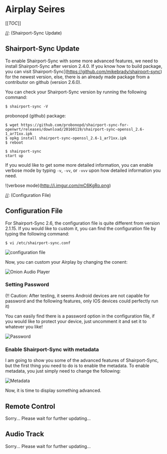 # Airplay Seires

[[_TOC_]]

[//]: (Shairport-Sync Update)

## Shairport-Sync Update

To enable Shairport-Sync with some more advanced features, we need to install Shairport-Sync after version 2.4.0. If you know how to build package, you can visit Shairport-Sync](https://github.com/mikebrady/shairport-sync) for the newest version, else, there is an already made package from a contributor on github (version 2.6.0).

You can check your Shairport-Sync version by running the following command:

```
$ shairport-sync -V
```

probonopd (github) package:

```
$ wget https://github.com/probonopd/shairport-sync-for-openwrt/releases/download/20160119/shairport-sync-openssl_2.6-1_ar71xx.ipk
$ opkg install shairport-sync-openssl_2.6-1_ar71xx.ipk
$ reboot
```

```
$ shairport-sync 
start up

```

If you would like to get some more detailed information, you can enable verbose mode by typing `-v`, `-vv`, or `-vvv` upon how detailed information you need.

!(verbose mode)(http://i.imgur.com/mC6KgRo.png)

[//]: (Configuration File)
## Configuration File

For Shairport-Sync 2.6, the configuration file is quite different from version 2.1.15. If you would like to custom it, you can find the configuration file by typing the following command:

```
$ vi /etc/shairport-sync.conf
```
![configuration file](https://i.imgur.com/dv2ktIc.png)

Now, you can custom your Airplay by changing the conent:

![Onion Audio Player](https://i.imgur.com/sTouUKO.png)

### Setting Password

(!! Caution: After testing, it seems Android devices are not capable for password and the following features, only IOS devices could perfectly run it)

You can easily find there is a password option in the configuration file, if you would like to protect your device, just uncomment it and set it to whatever you like!

![Password](https://i.imgur.com/E6IooIB.png)

### Enable Shairport-Sync with metadata

I am going to show you some of the advanced features of Shairport-Sync, but the first thing you need to do is to enable the metadata. To enable metadata, you just simply need to change the following:

![Metadata](https://i.imgur.com/o7KqdE9.png)

Now, it is time to display something advanced.

[//]:# (Remote Control)

## Remote Control

Sorry... Please wait for further updating...

[//]:# (Audio Track)

## Audio Track

Sorry... Please wait for further updating...